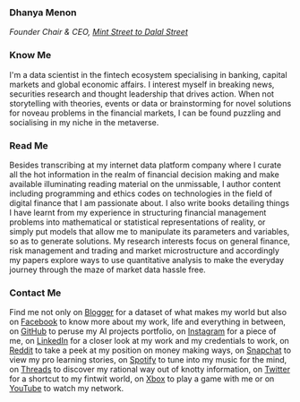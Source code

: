 ### Dhanya Menon
*Founder Chair & CEO, [Mint Street to Dalal Street](https://sites.google.com/view/mint-street-to-dalal-street)*
### Know Me
I'm a data scientist in the fintech ecosystem specialising in banking, capital markets and global economic affairs. I interest myself in breaking news, securities research and thought leadership that drives action. When not storytelling with theories, events or data or brainstorming for novel solutions for noveau problems in the financial markets, I can be found puzzling and socialising in my niche in the metaverse. 
### Read Me
Besides transcribing at my internet data platform company where I curate all the hot information in the realm of financial decision making and make available illuminating reading material on the unmissable, I author content including programming and ethics codes on technologies in the field of digital finance that I am passionate about. I also write books detailing things I have learnt from my experience in structuring financial management problems into mathematical or statistical representations of reality, or simply put models that allow me to manipulate its parameters and variables, so as to generate solutions. My research interests focus on general finance, risk management and trading and market microstructure and accordingly my papers explore ways to use quantitative analysis to make the everyday journey through the maze of market data hassle free.
### Contact Me 
Find me not only on [Blogger](https://www.blogger.com/profile/03600594615425972317) for a dataset of what makes my world but also on [Facebook](https://www.facebook.com/susridhanyamenon) to know more about my work, life and everything in between, on [GitHub](https://www.github.com/susridhanyamenon) to peruse my AI projects portfolio, on [Instagram](https://www.instagram.com/srtadhanyamenon) for a piece of me, on [LinkedIn](https://www.linkedin.com/in/madamdhanyamenon) for a closer look at my work and my credentials to work, on [Reddit](https://reddit.com/u/missiedhanyamenon) to take a peek at my position on money making ways, on [Snapchat](https://www.snapchat.com/add/maamdhanyamenon) to view my pro learning stories, on [Spotify](https://open.spotify.com/user/31q57cwalmppid5pj4bveti32ioy?si=sfgpfcl0Tqyo3c1UtcesGA) to tune into my music for the mind, on [Threads](https://www.threads.net/@srtadhanyamenon) to discover my rational way out of knotty information, on [Twitter](https://www.twitter.com/mizdhanyamenon) for a shortcut to my fintwit world, on [Xbox](https://account.xbox.com/en-us/Profile?Gamertag=LilMsGirlBos) to play a game with me or on [YouTube](https://youtube.com/@missydhanyamenon?si=6IAguK7sszDJynOi) to watch my network.
